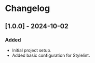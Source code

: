 # Changelog

## [1.0.0] - 2024-10-02
### Added
- Initial project setup.
- Added basic configuration for Stylelint.